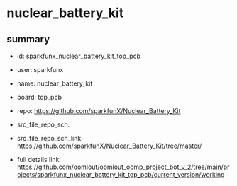 # nuclear_battery_kit
 
## summary 
* id: sparkfunx_nuclear_battery_kit_top_pcb
* user: sparkfunx
* name: nuclear_battery_kit
* board: top_pcb
* repo: https://github.com/sparkfunX/Nuclear_Battery_Kit



* src_file_repo_sch: 
* src_file_repo_sch_link: https://github.com/sparkfunX/Nuclear_Battery_Kit/tree/master/
* full details link: https://github.com/oomlout/oomlout_oomp_project_bot_v_2/tree/main/projects/sparkfunx_nuclear_battery_kit_top_pcb/current_version/working  







